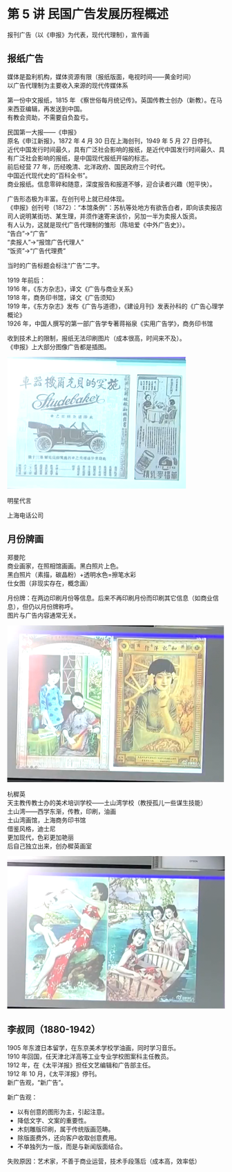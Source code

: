 # 第 5 讲 民国广告发展历程概述

报刊广告（以《申报》为代表，现代代理制），宣传画

## 报纸广告
媒体是盈利机构，媒体资源有限（报纸版面，电视时间——黄金时间）  
以广告代理制为主要收入来源的现代传媒体系

第一份中文报纸，1815 年 《察世俗每月统记传》。英国传教士创办（新教）。在马来西亚编辑，再发送到中国。  
有教会资助，不需要自负盈亏。

民国第一大报——《申报》  
原名《申江新报》，1872 年 4 月 30 日在上海创刊，1949 年 5 月 27 日停刊。  
近代中国发行时间最久，具有广泛社会影响的报纸，是近代中国发行时间最久、具有广泛社会影响的报纸，是中国现代报纸开端的标志。  
前后经营 77 年，历经晚清、北洋政府、国民政府三个时代。  
中国近代现代史的“百科全书”。  
商业报纸。信息零碎和随意，深度报告和报道不够，迎合读者兴趣（短平快）。

广告形态极为丰富。在创刊号上就已经体现。  
《申报》创刊号（1872）：“本馆条例”：苏杭等处地方有欲告白者，即向该卖报店司人说明某街坊、某生理，并须作速寄来该价，另加一半为卖报人饭资。  
有人认为，这就是现代广告代理制的雏形（陈培爱《中外广告史》）。  
“告白”->“广告”  
“卖报人”->“报馆广告代理人”  
“饭资”->“广告代理费”

当时的广告标题会标注“广告”二字。

1919 年前后：  
1916 年，《东方杂志》，译文《广告与商业关系》  
1918 年，商务印书馆，译文《广告须知》  
1919 年，《东方杂志》发布《广告与道德》，《建设月刊》发表孙科的《广告心理学概论》  
1926 年，中国人撰写的第一部广告学专著蒋裕泉《实用广告学》，商务印书馆

收到技术上的限制，报纸无法印刷图片（成本很高，时间来不及）。  
《申报》上大部分图像广告都是插图。

![](_v_images/20221016154005067_9661.png)

明星代言

上海电话公司

## 月份牌画
郑曼陀  
商业画家，在照相馆画画。黑白照片上色。  
黑白照片（素描，碳晶粉）+透明水色=擦笔水彩  
仕女图（非现实存在，概念画）

月份牌：在两边印刷月份等信息。后来不再印刷月份而印刷其它信息（如商业信息），但仍以月份牌称呼。  
图片与广告内容通常无关。

![](_v_images/20221016155203043_17226.png)

杭穉英  
天主教传教士办的美术培训学校——土山湾学校（教授孤儿一些谋生技能）  
土山湾——西学东渐，传教，印刷，油画  
土山湾画馆，上海商务印书馆  
借鉴风格，迪士尼  
更加现代，色彩更加艳丽  
后自己独立出来，创办穉英画室

![](_v_images/20221016160206939_28885.png)

## 李叔同（1880-1942）
1905 年东渡日本留学，在东京美术学校学油画，同时学习音乐。  
1910 年回国，任天津北洋高等工业专业学校图案科主任教员。  
1912 年，在《太平洋报》担任文艺编辑和广告部主任。  
1912 年 10 月，《太平洋报》停刊。  
新广告观，“新广告”。

新广告观：

* 以有创意的图形为主，引起注意。  
* 降低文字、文案的重要性。  
* 木刻雕版印刷，属于传统版画范畴。  
* 除版面费外，还向客户收取创意费用。  
* 不单独列为一版，而是与新闻版面结合。

失败原因：艺术家，不善于商业运营，技术手段落后（成本高，效率低）
